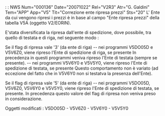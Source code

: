  :  : NWS Num="000136" Date="20071022" Rel="V2R3" Atr="G. Galdini" Tem="APP" App="V5" Tit="Correzione ente ripresa prezzi" Sts="20"
L' Ente da cui vengono ripresi i prezzi è in base al campo "Ente ripresa prezzi" della tabella V5A (oggetto V2/EORIN).

E'stata diversificata la ripresa dall'ente di spedizione, dove possibile, tra quello di testata e di
riga, nel seguente modo : 

Se il flag di ripresa vale '3' (da ente di riga)
-- nei programmi V5DO05D e V5V6Z0, viene ripreso l'Ente di spedizione di riga, se presente
In precedenza in questi programmi veniva ripreso l'Ente di testata (sempre se presente).
-- nei programmi V5V6Y0 e V5V5Y0, viene ripreso l'Ente di spedizione di testata, se presente
Questo comportamento non è variato (ad eccezione del fatto che in V5V6Y0 non si testatva la presenza
dell'Ente).

Se il flag di ripresa vale '5' (da ente di riga)
-- nei programmi V5DO05D, V5V6Z0, V5V6Y0 e V5V5Y0, viene ripreso l'Ente di spedizione di testata, se
presente.
In precedenza questo valore del flag di ripresa non veniva preso in considerazione.

Oggetti modificati : 
V5DO05D - V5V6Z0 - V5V6Y0 - V5V5Y0
